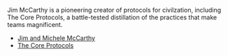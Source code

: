 Jim McCarthy is a pioneering creator of protocols for civilzation, including The Core Protocols, a battle-tested distillation of the practices that make teams magnificent.

- [Jim and Michele McCarthy](http://www.mccarthyshow.com/)
- [The Core Protocols](http://liveingreatness.com/)